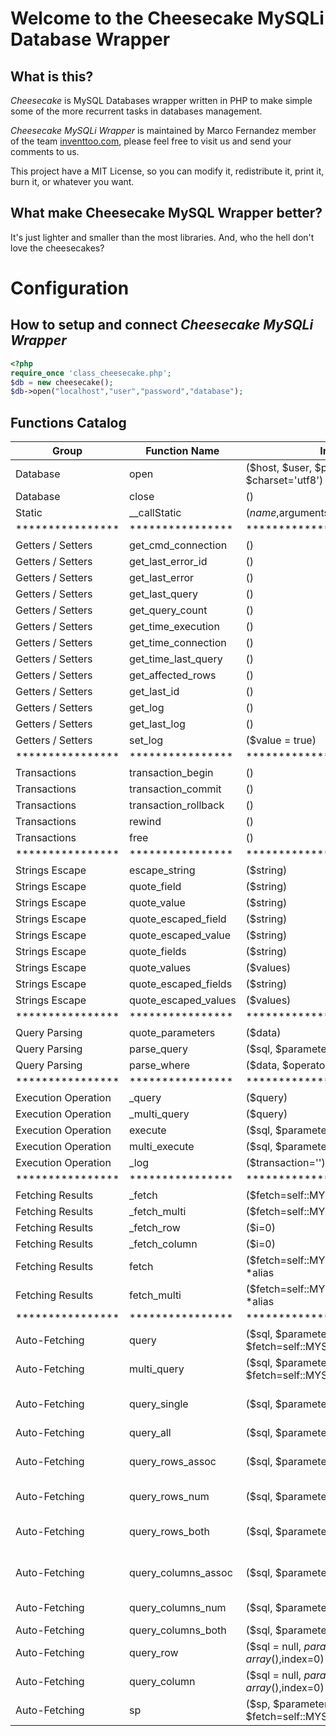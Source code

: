 # Welcome to the Cheesecake MySQLi Database Wrapper 

## What is this?
*Cheesecake* is MySQL Databases wrapper written in PHP to make simple some of the more recurrent tasks in databases management.

*Cheesecake MySQLi Wrapper* is maintained by Marco Fernandez member of the team [inventtoo.com](http://inventtoo.com), please feel free to visit us and send your comments to us.

This project have a MIT License, so you can modify it, redistribute it, print it, burn it, or whatever you want.

## What make Cheesecake MySQL Wrapper better?
It's just lighter and smaller than the most libraries. And, who the hell don't love the cheesecakes?

# Configuration

## How to setup and connect *Cheesecake MySQLi Wrapper*

```php
<?php
require_once 'class_cheesecake.php';
$db = new cheesecake();
$db->open("localhost","user","password","database");
```
## Functions Catalog
|Group|Function Name|Input|Description|
| --- | --- | --- | --- |
|Database           |open                 |($host, $user, $pswd, $db, $port='', $charset='utf8')||
|Database           |close                |()||
|Static             |__callStatic         |($name,$arguments)||
| ****************  | ****************    | **************** ||
|Getters / Setters  |get_cmd_connection   |()||
|Getters / Setters  |get_last_error_id    |()||
|Getters / Setters  |get_last_error       |()||
|Getters / Setters  |get_last_query       |()||
|Getters / Setters  |get_query_count      |()||
|Getters / Setters  |get_time_execution   |()||
|Getters / Setters  |get_time_connection  |()||
|Getters / Setters  |get_time_last_query  |()||
|Getters / Setters  |get_affected_rows    |()||
|Getters / Setters  |get_last_id          |()||
|Getters / Setters  |get_log              |()||
|Getters / Setters  |get_last_log         |()||
|Getters / Setters  |set_log              |($value = true)||
| ****************  | ****************    | **************** ||
|Transactions       |transaction_begin    |()||
|Transactions       |transaction_commit   |()||
|Transactions       |transaction_rollback |()||
|Transactions       |rewind               |()||
|Transactions       |free                 |()||
| ****************  | ****************    | **************** ||
|Strings Escape     |escape_string        |($string)||
|Strings Escape     |quote_field          |($string)||
|Strings Escape     |quote_value          |($string)||
|Strings Escape     |quote_escaped_field  |($string)||
|Strings Escape     |quote_escaped_value  |($string)||
|Strings Escape     |quote_fields         |($string)||
|Strings Escape     |quote_values         |($values)||
|Strings Escape     |quote_escaped_fields |($string)||
|Strings Escape     |quote_escaped_values |($values)||
| ****************  | ****************    | **************** ||
|Query Parsing      |quote_parameters     |($data)||
|Query Parsing      |parse_query          |($sql, $parameters)||
|Query Parsing      |parse_where          |($data, $operators='AND')||
| ****************  | ****************    | **************** ||
|Execution Operation|_query               |($query)||
|Execution Operation|_multi_query         |($query)||
|Execution Operation|execute              |($sql, $parameters = array())||
|Execution Operation|multi_execute        |($sql, $parameters = array())||
|Execution Operation|_log                 |($transaction='')||
| ****************  | ****************    | **************** ||
|Fetching Results   |_fetch               |($fetch=self::MYSQLI_ROW_ASSOC)||
|Fetching Results   |_fetch_multi         |($fetch=self::MYSQLI_ROW_ASSOC)||
|Fetching Results   |_fetch_row           |($i=0)||
|Fetching Results   |_fetch_column        |($i=0)||
|Fetching Results   |fetch                |($fetch=self::MYSQLI_ROW_ASSOC) *alias||
|Fetching Results   |fetch_multi          |($fetch=self::MYSQLI_ROW_ASSOC) *alias||
| ****************  | ****************    | **************** ||
|Auto-Fetching      |query                |($sql, $parameters = array(), $fetch=self::MYSQLI_ROW_ASSOC)||
|Auto-Fetching      |multi_query          |($sql, $parameters = array(), $fetch=self::MYSQLI_ROW_ASSOC)||
|Auto-Fetching      |query_single         |($sql, $parameters = array())|Error=false; Success: result string** (0 is possible)|
|Auto-Fetching      |query_all            |($sql, $parameters = array())| Error=false; Success:|
|Auto-Fetching      |query_rows_assoc     |($sql, $parameters = array())|Error=false; Success: $data[#row][column_name]|
|Auto-Fetching      |query_rows_num       |($sql, $parameters = array())|Error=false; Success: $data[#row][#column]|
|Auto-Fetching      |query_rows_both      |($sql, $parameters = array())|Error=false; Success: $data[#row][column_name/#column]|
|Auto-Fetching      |query_columns_assoc  |($sql, $parameters = array())|Error=false; Success: $data[column_name][#row]|
|Auto-Fetching      |query_columns_num    |($sql, $parameters = array())|Error=false; Success: $data[#column][#row]|
|Auto-Fetching      |query_columns_both   |($sql, $parameters = array())|Error=false; Success:|
|Auto-Fetching      |query_row            |($sql = null, $parameters = array(),$index=0)|Error=false; Success: $data[i][column_name]|
|Auto-Fetching      |query_column         |($sql = null, $parameters = array(),$index=0)|Error=false; Success: $data[i][#row]|
|Auto-Fetching      |sp                   |($sp, $parameters = array(), $fetch=self::MYSQLI_ROW_ASSOC)||


